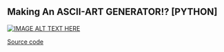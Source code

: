 ## Making An ASCII-ART GENERATOR!? [PYTHON]
[![IMAGE ALT TEXT HERE](https://img.youtube.com/vi/2fZBLPk-T2Y/hqdefault.jpg)](https://www.youtube.com/watch?v=2fZBLPk-T2Y)

<a href="test.txt">Source code</a>
